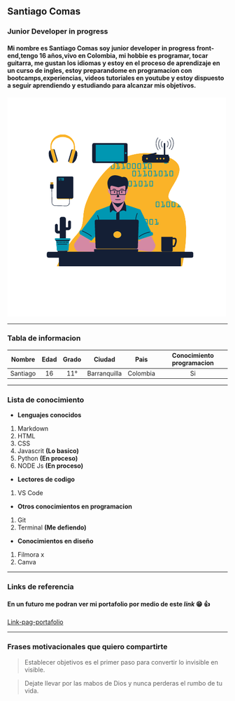 ## Santiago Comas

### Junior Developer in progress




#### Mi nombre es **Santiago Comas** soy junior developer in progress **front-end**,tengo 16 años,vivo en Colombia, mi hobbie es programar, tocar guitarra, me gustan los idiomas y estoy en el proceso de aprendizaje en un curso de ingles, estoy preparandome en programacion con bootcamps,experiencias, videos tutoriales en youtube y estoy dispuesto a seguir aprendiendo y estudiando para alcanzar mis objetivos.


![Img-developer](ImgRemov.png)

--------------------------------------------------------------------------------------------------------------

### Tabla de informacion

| Nombre | Edad | Grado | Ciudad | Pais | Conocimiento programacion |
|:--------:|:------:|:-------:|:--------:|:------:|:---------------------------:|
|Santiago| 16   | 11°   | Barranquilla | Colombia | Si |

----------------------------------------------------------------------

### Lista de conocimiento


* **Lenguajes conocidos** 

1. Markdown
1. HTML
1. CSS
1. Javascrit  **(Lo basico)**
1. Python **(En proceso)**
1. NODE Js **(En proceso)**

* **Lectores de codigo**
1. VS Code

* **Otros conocimientos en programacion**
1. Git
1. Terminal **(Me defiendo)**


* **Conocimientos en diseño**
1. Filmora x
1. Canva

----------------------------------------------------------------------------------------------------------------------------------------------


### Links de referencia

#### En un futuro me podran ver mi **portafolio** por medio de este ***link*** :grin: :+1:

[Link-pag-portafolio](https://youtube.com/ "Youtube-->por el momento")


----------------------------------------------------------------------------------------------------------------------------------------------

### Frases motivacionales que quiero compartirte

>Establecer objetivos es el primer paso para convertir lo invisible en visible.

>Dejate llevar por las mabos de Dios y nunca perderas el rumbo de tu vida.




